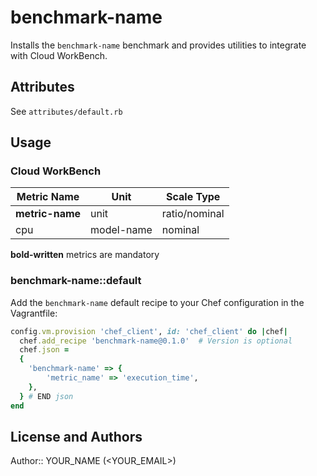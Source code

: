 # benchmark-name

Installs the `benchmark-name` benchmark and provides utilities to integrate with Cloud WorkBench.

## Attributes

See `attributes/default.rb`

## Usage

### Cloud WorkBench

| Metric Name                  | Unit              | Scale Type    |
| ---------------------------- | ----------------- | ------------- |
| **metric-name**              | unit              | ratio/nominal |
| cpu                          | model-name        | nominal       |

**bold-written** metrics are mandatory

### benchmark-name::default

Add the `benchmark-name` default recipe to your Chef configuration in the Vagrantfile:

```ruby
config.vm.provision 'chef_client', id: 'chef_client' do |chef|
  chef.add_recipe 'benchmark-name@0.1.0'  # Version is optional
  chef.json =
  {
    'benchmark-name' => {
        'metric_name' => 'execution_time',
    },
  } # END json
end
```

## License and Authors

Author:: YOUR_NAME (<YOUR_EMAIL>)

